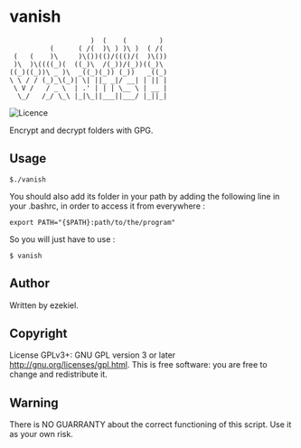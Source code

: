 # vanish
```
                    )  (    (        )  
          (      ( /(  )\ ) )\ )  ( /(  
 (   (    )\     )\())(()/((()/(  )\()) 
 )\  )\((((_)(  ((_)\  /(_))/(_))((_)\  
((_)((_))\ _ )\  _((_)(_)) (_))   _((_) 
\ \ / / (_)_\(_)| \| ||_ _|/ __| | || | 
 \ V /   / _ \  | .' | | | \__ \ | __ | 
  \_/   /_/ \_\ |_|\_||___||___/ |_||_| 
```
![Licence](https://img.shields.io/badge/License-GPL-brightgreen)

Encrypt and decrypt folders with GPG.

## Usage
```Shell
$./vanish
```

You should also add its folder in your path by adding the following line in your .bashrc, in order to access it from everywhere :
```Shell
export PATH="{$PATH}:path/to/the/program"
```

So you will just have to use :
```Shell
$ vanish
```

## Author

Written by ezekiel.

## Copyright

License GPLv3+: GNU GPL version 3 or later <http://gnu.org/licenses/gpl.html>. This is free software: you are free to change and redistribute it.

## Warning
There is NO GUARRANTY about the correct functioning of this script. Use it as your own risk.
